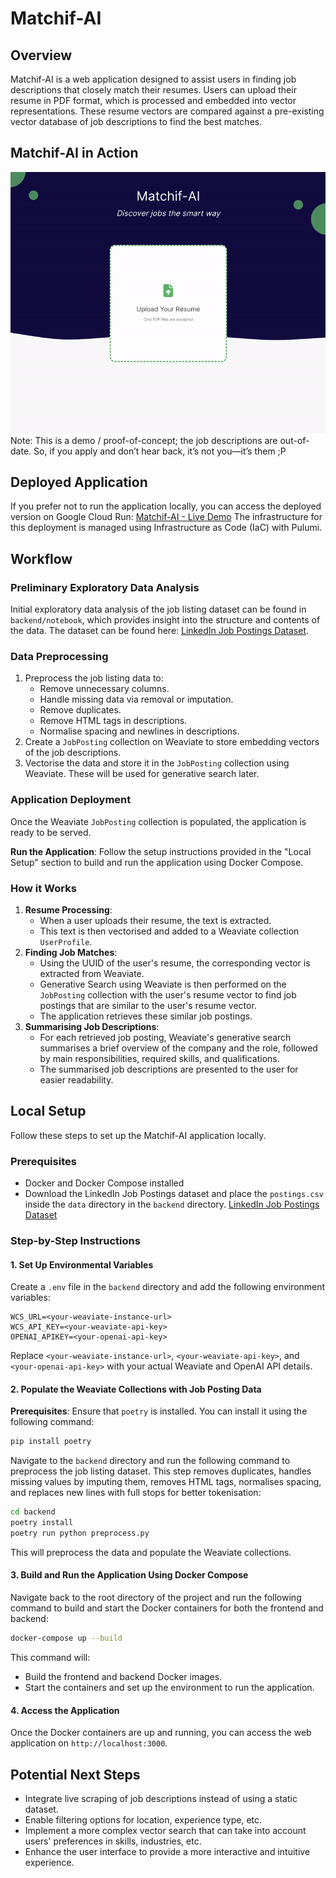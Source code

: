 # Matchif-AI

## Overview
Matchif-AI is a web application designed to assist users in finding job descriptions that closely match their resumes. Users can upload their resume in PDF format, which is processed and embedded into vector representations. These resume vectors are compared against a pre-existing vector database of job descriptions to find the best matches.

## Matchif-AI in Action
![Matchif-AI Demo](./Matchif-AI%20Demo.gif)
Note: This is a demo / proof-of-concept; the job descriptions are out-of-date. So, if you apply and don’t hear back, it’s not you—it’s them ;P

## Deployed Application
If you prefer not to run the application locally, you can access the deployed version on Google Cloud Run:
[Matchif-AI - Live Demo](https://matchif-ai-cloudrun-service-bf8a668-xkrlu6mwma-uc.a.run.app)
The infrastructure for this deployment is managed using Infrastructure as Code (IaC) with Pulumi.

## Workflow
### Preliminary Exploratory Data Analysis
Initial exploratory data analysis of the job listing dataset can be found in `backend/notebook`, which provides insight into the structure and contents of the data. The dataset can be found here: [LinkedIn Job Postings Dataset](https://www.kaggle.com/datasets/arshkon/linkedin-job-postings).

### Data Preprocessing
1. Preprocess the job listing data to:
   - Remove unnecessary columns.
   - Handle missing data via removal or imputation.
   - Remove duplicates.
   - Remove HTML tags in descriptions.
   - Normalise spacing and newlines in descriptions.
2. Create a `JobPosting` collection on Weaviate to store embedding vectors of the job descriptions.
3. Vectorise the data and store it in the `JobPosting` collection using Weaviate. These will be used for generative search later.

### Application Deployment
Once the Weaviate `JobPosting` collection is populated, the application is ready to be served.

**Run the Application**: Follow the setup instructions provided in the "Local Setup" section to build and run the application using Docker Compose.

### How it Works
1. **Resume Processing**:
   - When a user uploads their resume, the text is extracted.
   - This text is then vectorised and added to a Weaviate collection `UserProfile`.
2. **Finding Job Matches**:
   - Using the UUID of the user's resume, the corresponding vector is extracted from Weaviate.
   - Generative Search using Weaviate is then performed on the `JobPosting` collection with the user's resume vector to find job postings that are similar to the user's resume vector.
   - The application retrieves these similar job postings.
3. **Summarising Job Descriptions**:
   - For each retrieved job posting, Weaviate's generative search summarises a brief overview of the company and the role, followed by main responsibilities, required skills, and qualifications.
   - The summarised job descriptions are presented to the user for easier readability.

## Local Setup
Follow these steps to set up the Matchif-AI application locally.

### Prerequisites
- Docker and Docker Compose installed
- Download the LinkedIn Job Postings dataset and place the `postings.csv` inside the `data` directory in the `backend` directory. [LinkedIn Job Postings Dataset](https://www.kaggle.com/datasets/arshkon/linkedin-job-postings)

### Step-by-Step Instructions
#### 1. Set Up Environmental Variables
Create a `.env` file in the `backend` directory and add the following environment variables:

```env
WCS_URL=<your-weaviate-instance-url>
WCS_API_KEY=<your-weaviate-api-key>
OPENAI_APIKEY=<your-openai-api-key>
```

Replace `<your-weaviate-instance-url>`, `<your-weaviate-api-key>`, and `<your-openai-api-key>` with your actual Weaviate and OpenAI API details.

#### 2. Populate the Weaviate Collections with Job Posting Data
**Prerequisites**: Ensure that `poetry` is installed. You can install it using the following command:

```bash
pip install poetry
```

Navigate to the `backend` directory and run the following command to preprocess the job listing dataset. This step removes duplicates, handles missing values by imputing them, removes HTML tags, normalises spacing, and replaces new lines with full stops for better tokenisation:

```bash
cd backend
poetry install
poetry run python preprocess.py
```

This will preprocess the data and populate the Weaviate collections.

#### 3. Build and Run the Application Using Docker Compose
Navigate back to the root directory of the project and run the following command to build and start the Docker containers for both the frontend and backend:

```bash
docker-compose up --build
```

This command will:
- Build the frontend and backend Docker images.
- Start the containers and set up the environment to run the application.

#### 4. Access the Application
Once the Docker containers are up and running, you can access the web application on `http://localhost:3000`.

## Potential Next Steps
- Integrate live scraping of job descriptions instead of using a static dataset.
- Enable filtering options for location, experience type, etc.
- Implement a more complex vector search that can take into account users' preferences in skills, industries, etc.
- Enhance the user interface to provide a more interactive and intuitive experience.
